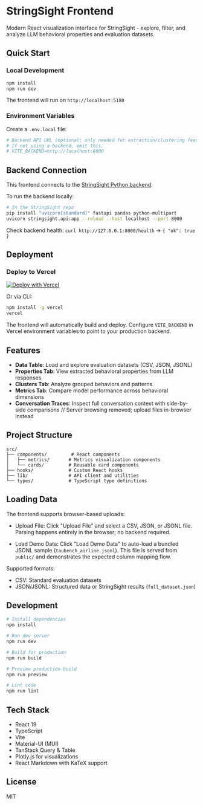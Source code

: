 # StringSight Frontend

Modern React visualization interface for StringSight - explore, filter, and analyze LLM behavioral properties and evaluation datasets.

## Quick Start

### Local Development

```bash
npm install
npm run dev
```

The frontend will run on `http://localhost:5180`

### Environment Variables

Create a `.env.local` file:

```bash
# Backend API URL (optional; only needed for extraction/clustering features)
# If not using a backend, omit this.
# VITE_BACKEND=http://localhost:8000
```

## Backend Connection

This frontend connects to the [StringSight Python backend](https://github.com/lisadunlap/StringSight).

To run the backend locally:

```bash
# In the StringSight repo
pip install "uvicorn[standard]" fastapi pandas python-multipart
uvicorn stringsight.api:app --reload --host localhost --port 8000
```

Check backend health: `curl http://127.0.0.1:8000/health` → `{ "ok": true }`

## Deployment

### Deploy to Vercel

[![Deploy with Vercel](https://vercel.com/button)](https://vercel.com/new)

Or via CLI:

```bash
npm install -g vercel
vercel
```

The frontend will automatically build and deploy. Configure `VITE_BACKEND` in Vercel environment variables to point to your production backend.

## Features

- **Data Table**: Load and explore evaluation datasets (CSV, JSON, JSONL)
- **Properties Tab**: View extracted behavioral properties from LLM responses
- **Clusters Tab**: Analyze grouped behaviors and patterns
- **Metrics Tab**: Compare model performance across behavioral dimensions
- **Conversation Traces**: Inspect full conversation context with side-by-side comparisons
// Server browsing removed; upload files in-browser instead

## Project Structure

```
src/
├── components/         # React components
│   ├── metrics/       # Metrics visualization components
│   └── cards/         # Reusable card components
├── hooks/             # Custom React hooks
├── lib/               # API client and utilities
└── types/             # TypeScript type definitions
```

## Loading Data

The frontend supports browser-based uploads:

- Upload File: Click "Upload File" and select a CSV, JSON, or JSONL file. Parsing happens entirely in the browser; no backend required.

- Load Demo Data: Click "Load Demo Data" to auto-load a bundled JSONL sample (`taubench_airline.jsonl`). This file is served from `public/` and demonstrates the expected column mapping flow.

Supported formats:
- CSV: Standard evaluation datasets
- JSON/JSONL: Structured data or StringSight results (`full_dataset.json`)

## Development

```bash
# Install dependencies
npm install

# Run dev server
npm run dev

# Build for production
npm run build

# Preview production build
npm run preview

# Lint code
npm run lint
```

## Tech Stack

- React 19
- TypeScript
- Vite
- Material-UI (MUI)
- TanStack Query & Table
- Plotly.js for visualizations
- React Markdown with KaTeX support

## License

MIT
